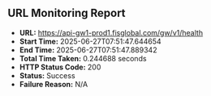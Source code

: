 ## URL Monitoring Report

- **URL:** https://api-gw1-prod1.fisglobal.com/gw/v1/health
- **Start Time:** 2025-06-27T07:51:47.644654
- **End Time:** 2025-06-27T07:51:47.889342
- **Total Time Taken:** 0.244688 seconds
- **HTTP Status Code:** 200
- **Status:** Success
- **Failure Reason:** N/A
